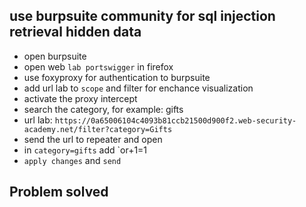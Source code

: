 ## use burpsuite community for sql injection retrieval hidden data
- open burpsuite
- open web `lab portswigger` in firefox
- use foxyproxy for authentication to burpsuite
- add url lab to `scope` and filter for enchance visualization
- activate the proxy intercept
- search the category, for example: gifts
- url lab: `https://0a65006104c4093b81ccb21500d900f2.web-security-academy.net/filter?category=Gifts`
- send the url to repeater and open
- in `category=gifts` add `or+1=1
- `apply changes` and `send`

## Problem solved 
